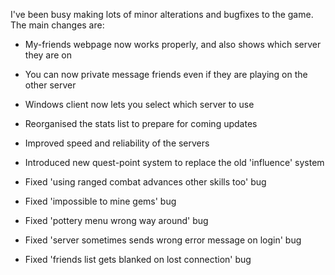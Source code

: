 I've been busy making lots of minor alterations and bugfixes to the game. The main changes are:

*   My-friends webpage now works properly, and also shows which server they are on

*   You can now private message friends even if they are playing on the other server

*   Windows client now lets you select which server to use

*   Reorganised the stats list to prepare for coming updates

*   Improved speed and reliability of the servers

*   Introduced new quest-point system to replace the old 'influence' system

*   Fixed 'using ranged combat advances other skills too' bug

*   Fixed 'impossible to mine gems' bug

*   Fixed 'pottery menu wrong way around' bug

*   Fixed 'server sometimes sends wrong error message on login' bug

*   Fixed 'friends list gets blanked on lost connection' bug
